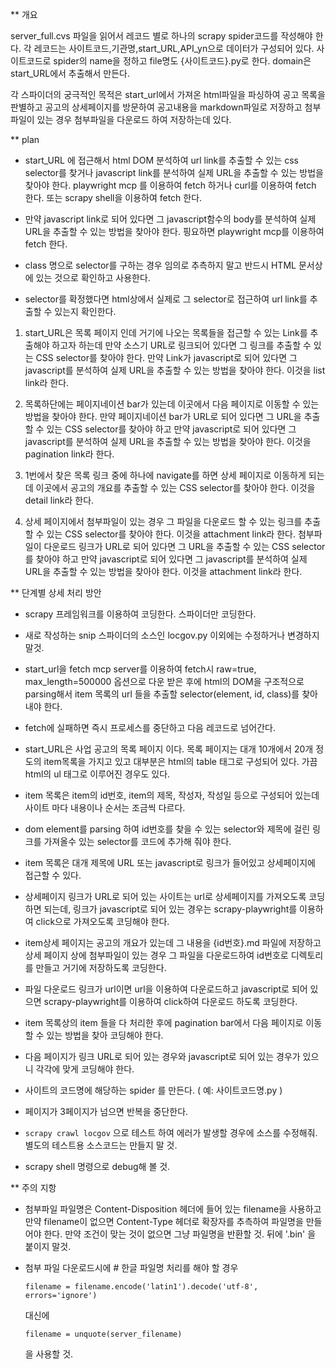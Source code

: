 
** 개요 

server_full.cvs 파일을 읽어서 레코드 별로 하나의 scrapy spider코드를 작성해야 한다.
각 레코드는 사이트코드,기관명,start_URL,API_yn으로 데이터가 구성되어 있다.
사이트코드로 spider의 name을 정하고 file명도 {사이트코드}.py로 한다.
domain은 start_URL에서 추출해서 만든다.

각 스파이더의 궁극적인  목적은 start_url에서 가져온 html파일을 파싱하여 공고 목록을 판별하고 공고의 상세페이지를 방문하여 공고내용을 markdown파일로 저장하고 첨부파일이 있는 경우  첨부파일을 다운로드 하여 저장하는데 있다.


** plan 

- start_URL 에 접근해서 html DOM 분석하여 url link를 추출할 수 있는 css selector를 찾거나 javascript link를 분석하여 실제 URL을 추출할 수 있는 방법을 찾아야 한다. playwright mcp 를 이용하여 fetch 하거나 curl를 이용하여 fetch 한다. 또는 scrapy shell을 이용하여 fetch 한다.

- 만약 javascript link로 되어 있다면 그 javascript함수의 body를 분석하여 실제 URL을 추출할 수 있는 방법을 찾아야 한다. 핑요하면  playwright mcp를 이용하여 fetch 한다.

- class 명으로 selector를 구하는 경우 임의로 추측하지 말고 반드시 HTML 문서상에 있는 것으로 확인하고 사용한다.

- selector를 확정했다면 html상에서 실제로 그 selector로 접근하여 url link를 추출할 수 있는지 확인한다.



1. start_URL은 목록 페이지 인데 거기에 나오는 목록들을 접근할 수 있는 Link를 추출해야 하고자 하는데 만약 소스기 URL로 링크되어 있다면 그 링크를 추출할 수 있는 CSS selector를 찾아야 한다. 만약 Link가 javascript로 되어 있다면 그 javascript를 분석하여 실제 URL을 추출할 수 있는 방법을 찾아야 한다. 이것을 list link라 한다.

2. 목록하단에는 페이지네이션 bar가 있는데 이곳에서 다음 페이지로 이동할 수 있는 방법을 찾아야 한다. 만약 페이지네이션 bar가 URL로 되어 있다면 그 URL을 추출할 수 있는 CSS selector를 찾아야 하고 만약 javascript로 되어 있다면 그 javascript를 분석하여 실제 URL을 추출할 수 있는 방법을 찾아야 한다. 이것을 pagination link라 한다.

3. 1번에서 찾은 목록 링크 중에 하나에 navigate를 하면 상세 페이지로 이동하게 되는데 이곳에서 공고의 개요를 추출할 수 있는 CSS selector를 찾아야 한다. 이것을 detail link라 한다.

4. 상세 페이지에서 첨부파일이 있는 경우 그 파일을 다운로드 할 수 있는 링크를 추출할 수 있는 CSS selector를 찾아야 한다. 이것을 attachment link라 한다. 첨부파일이 다운로드 링크가 URL로 되어 있다면 그 URL을 추출할 수 있는 CSS selector를 찾아야 하고 만약 javascript로 되어 있다면 그 javascript를 분석하여 실제 URL을 추출할 수 있는 방법을 찾아야 한다. 이것을 attachment link라 한다.



** 단계별 상세 처리 방안

- scrapy 프레임워크를 이용하여 코딩한다.  스파이더만  코딩한다. 

- 새로 작성하는 snip 스파이더의 소스인 locgov.py 이외에는 수정하거나 변경하지 말것.

- start_url을 fetch mcp server를 이용하여 fetch시  raw=true, max_length=500000 옵션으로 다운 받은 후에 html의 DOM을 구조적으로 parsing해서 item 목록의  url 들을 추출할 selector(element, id, class)를 찾아내야 한다.

- fetch에 실패하면 즉시 프로세스를 중단하고 다음 레코드로 넘어간다. 

- start_URL은 사업 공고의 목록 페이지 이다. 목록 페이지는 대개 10개에서 20개 정도의 item목록을 가지고 있고 대부분은 html의 table 태그로 구성되어 있다. 가끔 html의 ul 태그로 이루어진 경우도 있다.  

- item 목록은 item의 id번호, item의 제목, 작성자, 작성일 등으로 구성되어 있는데 사이트 마다 내용이나 순서는 조금씩 다르다.

- dom element를 parsing 하여  id번호를 찾을 수 있는 selector와 제목에 걸린 링크를 가져올수 있는 selector를 코드에 추가해 줘야 한다.

- item 목록은 대개 제목에 URL 또는 javascript로 링크가 들어있고 상세페이지에 접근할 수 있다. 

- 상세페이지 링크가 URL로 되어 있는 사이트는 url로 상세페이지를 가져오도록 코딩하면 되는데, 링크가 javascript로 되어 있는 경우는 scrapy-playwright를 이용하여 click으로 가져오도록 코딩해야 한다.

- item상세 페이지는 공고의 개요가 있는데 그 내용을 {id번호}.md 파일에 저장하고 상세 페이지 상에 첨부파일이 있는 경우  그 파일을 다운로드하여 id번호로 디렉토리를 만들고 거기에 저장하도록 코딩한다.

- 파일 다운로드 링크가 url이면 url을 이용하여 다운로드하고 javascript로 되어 있으면 scrapy-playwright를 이용하여 click하여 다운로드 하도록 코딩한다.

- item 목록상의 item 들을 다 처리한 후에 pagination bar에서 다음 페이지로 이동할 수 있는 방법을 찾아 코딩해야 한다.

- 다음 페이지가 링크 URL로 되어 있는 경우와 javascript로 되어 있는 경우가 있으니 각각에 맞게 코딩해야 한다.

- 사이트의 코드명에 해당하는 spider 를 만든다. ( 예:  사이트코드명.py )

- 페이지가 3페이지가 넘으면 반복을 중단한다.

- `scrapy crawl locgov` 으로 테스트 하여 에러가 발생할 경우에 소스를 수정해줘. 별도의 테스트용 소스코드는 만들지 말 것.

- scrapy shell 명령으로 debug해 볼  것.

** 주의 지항

- 첨부파일 파일명은 Content-Disposition 헤더에 들어 있는 filename을 사용하고 만약 filename이 없으면 Content-Type 헤더로 확장자를 추측하여 파일명을 만들어야 한다. 만약 조건이 맞는 것이 없으면 그냥 파일명을 반환할 것. 뒤에 '.bin' 을 붙이지 말것.

- 첨부 파일 다운로드시에  # 한글 파일명 처리를 해야 할 경우 
  
  ```
  filename = filename.encode('latin1').decode('utf-8', errors='ignore')
  ```
  대신에 
  ```
  filename = unquote(server_filename)
  ```
  을 사용할 것.
  
  